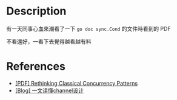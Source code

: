 # Description

有一天同事心血來潮看了一下 `go doc sync.Cond` 的文件時看到的 PDF

不看還好，一看下去覺得越看越有料

# References

- [[PDF] Rethinking Classical Concurrency Patterns](https://drive.google.com/file/d/1nPdvhB0PutEJzdCq5ms6UI58dp50fcAN/view)
- [[Blog] 一文读懂channel设计](https://zhuanlan.zhihu.com/p/312041083)